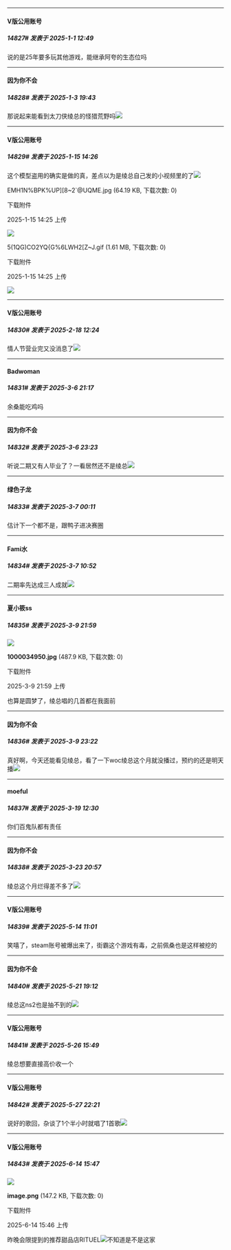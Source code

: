 ﻿
*****

####  V版公用账号  
##### 14827#       发表于 2025-1-1 12:49

说的是25年要多玩其他游戏，能继承阿夸的生态位吗


*****

####  因为你不会  
##### 14828#       发表于 2025-1-3 19:43

那说起来能看到太刀侠绫总的怪猎荒野吗<img src="https://static.saraba1st.com/image/smiley/face2017/067.png" referrerpolicy="no-referrer">

*****

####  V版公用账号  
##### 14829#       发表于 2025-1-15 14:26

这个模型盗用的确实是做的真，差点以为是绫总自己发的小视频里的了<img src="https://static.saraba1st.com/image/smiley/face2017/074.png" referrerpolicy="no-referrer">

EMH1N%BPK%UP][8~2`@UQME.jpg
(64.19 KB, 下载次数: 0)

下载附件

2025-1-15 14:25 上传

<img src="https://img.saraba1st.com/forum/202501/15/142551ls9sn967fp94062h.jpg" referrerpolicy="no-referrer">

5(1QG)CO2YQ{G%6LWH2[Z~J.gif
(1.61 MB, 下载次数: 0)

下载附件

2025-1-15 14:25 上传

<img src="https://img.saraba1st.com/forum/202501/15/142559e3shn3xfhxjosejz.gif" referrerpolicy="no-referrer">

*****

####  V版公用账号  
##### 14830#       发表于 2025-2-18 12:24

情人节营业完又没消息了<img src="https://static.saraba1st.com/image/smiley/face2017/067.png" referrerpolicy="no-referrer">

*****

####  Badwoman  
##### 14831#       发表于 2025-3-6 21:17

余桑能吃鸡吗


*****

####  因为你不会  
##### 14832#       发表于 2025-3-6 23:23

听说二期又有人毕业了？一看居然还不是绫总<img src="https://static.saraba1st.com/image/smiley/face2017/068.png" referrerpolicy="no-referrer">


*****

####  绿色子龙  
##### 14833#       发表于 2025-3-7 00:11

估计下一个都不是，跟鸭子进决赛圈


*****

####  Fami水  
##### 14834#       发表于 2025-3-7 10:52

二期率先达成三人成就<img src="https://static.saraba1st.com/image/smiley/face2017/037.png" referrerpolicy="no-referrer">


*****

####  夏小筱ss  
##### 14835#       发表于 2025-3-9 21:59

<img src="https://img.saraba1st.com/forum/202503/09/215908aqg662quiz22vo6r.jpg" referrerpolicy="no-referrer">

<strong>1000034950.jpg</strong> (487.9 KB, 下载次数: 0)

下载附件

2025-3-9 21:59 上传

也算是圆梦了，绫总唱的几首都在我面前


*****

####  因为你不会  
##### 14836#       发表于 2025-3-9 23:22

真好啊，今天还能看见绫总，看了一下woc绫总这个月就没播过，预约的还是明天播<img src="https://static.saraba1st.com/image/smiley/face2017/067.png" referrerpolicy="no-referrer">

*****

####  moeful  
##### 14837#       发表于 2025-3-19 12:30

你们百鬼队都有责任

*****

####  因为你不会  
##### 14838#       发表于 2025-3-23 20:57

绫总这个月烂得差不多了<img src="https://static.saraba1st.com/image/smiley/face2017/233.png" referrerpolicy="no-referrer">

*****

####  V版公用账号  
##### 14839#       发表于 2025-5-14 11:01

笑嘻了，steam账号被爆出来了，街霸这个游戏有毒，之前佩桑也是这样被挖的

*****

####  因为你不会  
##### 14840#       发表于 2025-5-21 19:12

绫总这ns2也是抽不到的<img src="https://static.stage1st.com/image/smiley/face2017/067.png" referrerpolicy="no-referrer">

*****

####  V版公用账号  
##### 14841#       发表于 2025-5-26 15:49

绫总想要直接高价收一个


*****

####  V版公用账号  
##### 14842#       发表于 2025-5-27 22:21

说好的歌回，杂谈了1个半小时就唱了1首歌<img src="https://static.stage1st.com/image/smiley/face2017/067.png" referrerpolicy="no-referrer">

*****

####  V版公用账号  
##### 14843#       发表于 2025-6-14 15:47

<img src="https://img.stage1st.com/forum/202506/14/154627thxwhvtxghqhtgkh.png" referrerpolicy="no-referrer">

<strong>image.png</strong> (147.2 KB, 下载次数: 0)

下载附件

2025-6-14 15:46 上传

昨晚会限提到的推荐甜品店RITUEL<img src="https://static.stage1st.com/image/smiley/face2017/037.png" referrerpolicy="no-referrer">不知道是不是这家

